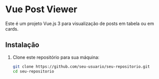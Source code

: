 # Vue Post Viewer

Este é um projeto Vue.js 3 para visualização de posts em tabela ou em cards.
## Instalação

1. Clone este repositório para sua máquina:

   ```bash
   git clone https://github.com/seu-usuario/seu-repositorio.git
   cd seu-repositorio
```